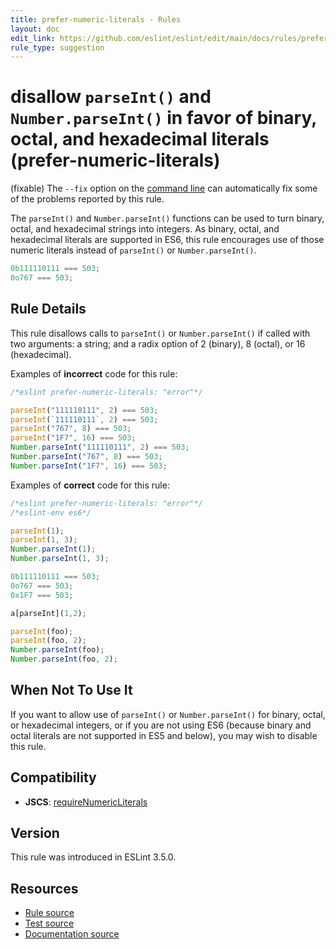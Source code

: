 ```yaml
---
title: prefer-numeric-literals - Rules
layout: doc
edit_link: https://github.com/eslint/eslint/edit/main/docs/rules/prefer-numeric-literals.md
rule_type: suggestion
---
```

<!-- Note: No pull requests accepted for this file. See README.md in the root directory for details. -->

# disallow `parseInt()` and `Number.parseInt()` in favor of binary, octal, and hexadecimal literals (prefer-numeric-literals)

(fixable) The `--fix` option on the [command line](../user-guide/command-line-interface#fixing-problems) can automatically fix some of the problems reported by this rule.

The `parseInt()` and `Number.parseInt()` functions can be used to turn binary, octal, and hexadecimal strings into integers. As binary, octal, and hexadecimal literals are supported in ES6, this rule encourages use of those numeric literals instead of `parseInt()` or `Number.parseInt()`.

```js
0b111110111 === 503;
0o767 === 503;
```

## Rule Details

This rule disallows calls to `parseInt()` or `Number.parseInt()` if called with two arguments: a string; and a radix option of 2 (binary), 8 (octal), or 16 (hexadecimal).

Examples of **incorrect** code for this rule:

```js
/*eslint prefer-numeric-literals: "error"*/

parseInt("111110111", 2) === 503;
parseInt(`111110111`, 2) === 503;
parseInt("767", 8) === 503;
parseInt("1F7", 16) === 503;
Number.parseInt("111110111", 2) === 503;
Number.parseInt("767", 8) === 503;
Number.parseInt("1F7", 16) === 503;
```

Examples of **correct** code for this rule:

```js
/*eslint prefer-numeric-literals: "error"*/
/*eslint-env es6*/

parseInt(1);
parseInt(1, 3);
Number.parseInt(1);
Number.parseInt(1, 3);

0b111110111 === 503;
0o767 === 503;
0x1F7 === 503;

a[parseInt](1,2);

parseInt(foo);
parseInt(foo, 2);
Number.parseInt(foo);
Number.parseInt(foo, 2);
```

## When Not To Use It

If you want to allow use of `parseInt()` or `Number.parseInt()` for binary, octal, or hexadecimal integers, or if you are not using ES6 (because binary and octal literals are not supported in ES5 and below), you may wish to disable this rule.

## Compatibility

* **JSCS**: [requireNumericLiterals](https://jscs-dev.github.io/rule/requireNumericLiterals)

## Version

This rule was introduced in ESLint 3.5.0.

## Resources

* [Rule source](https://github.com/eslint/eslint/tree/HEAD/lib/rules/prefer-numeric-literals.js)
* [Test source](https://github.com/eslint/eslint/tree/HEAD/tests/lib/rules/prefer-numeric-literals.js)
* [Documentation source](https://github.com/eslint/eslint/tree/HEAD/docs/rules/prefer-numeric-literals.md)
